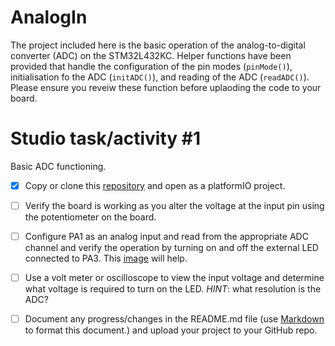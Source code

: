 # AnalogIn

The project included here is the basic operation of the analog-to-digital converter (ADC) on the STM32L432KC.
Helper functions have been provided that handle the configuration of the pin modes (`pinMode()`), initialisation fo the ADC (`initADC()`), and reading of the ADC (`readADC()`).
Please ensure you reveiw these function before uplaoding the code to your board.

# Studio task/activity #1

Basic ADC functioning.

- [X] Copy or clone this [repository](https://github.com/paulTUDublin/AnalogIn) and open as a platformIO project.
- [ ] Verify the board is working as you alter the voltage at the input pin using the potentiometer on the board.
- [ ] Configure PA1 as an analog input and read from the appropriate ADC channel and verify the operation by turning on and off the external LED connected to PA3. This [image](https://brightspace.tudublin.ie/d2l/le/content/384173/viewContent/3327044/View) will help.
- [ ] Use a volt meter or oscilloscope to view the input voltage and determine what voltage is required to turn on the LED. *HINT*: what resolution is the ADC?
- [ ] Document any progress/changes in the README.md file (use [Markdown](https://www.markdownguide.org/cheat-sheet/) to format this document.) and upload your project to your GitHub repo. 

